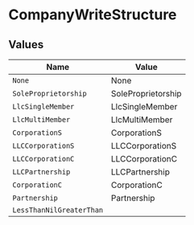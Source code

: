 # CompanyWriteStructure


## Values

| Name                     | Value                    |
| ------------------------ | ------------------------ |
| `None`                   | None                     |
| `SoleProprietorship`     | SoleProprietorship       |
| `LlcSingleMember`        | LlcSingleMember          |
| `LlcMultiMember`         | LlcMultiMember           |
| `CorporationS`           | CorporationS             |
| `LLCCorporationS`        | LLCCorporationS          |
| `LLCCorporationC`        | LLCCorporationC          |
| `LLCPartnership`         | LLCPartnership           |
| `CorporationC`           | CorporationC             |
| `Partnership`            | Partnership              |
| `LessThanNilGreaterThan` | <nil>                    |